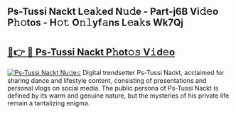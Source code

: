 ## Ps-Tussi Nackt L𝚎a𝚔ed N𝚞𝚍e - Part-j6B Vi𝚍𝚎o P𝚑𝚘tos - H𝚘𝚝 O𝚗𝚕yf𝚊ns L𝚎a𝚔s Wk7Qj

# <h2><a href="http://kf4koyl.oniu.top/?m=Ps-Tussi+Nackt">🔗👉 🔴 Ps-Tussi Nackt P𝚑ot𝚘𝚜 V𝚒d𝚎o</a></h2>

[![Ps-Tussi Nackt Nu𝚍e𝚜](https://i.imgur.com/0qMVB7G.gif)](http://kf4koyl.oniu.top/?m=Ps-Tussi+Nackt)
Digital trendsetter Ps-Tussi Nackt, acclaimed for sharing dance and lifestyle content, consisting of presentations and personal vlogs on social media. The public persona of Ps-Tussi Nackt is defined by its warm and genuine nature, but the mysteries of his private life remain a tantalizing enigma.  

